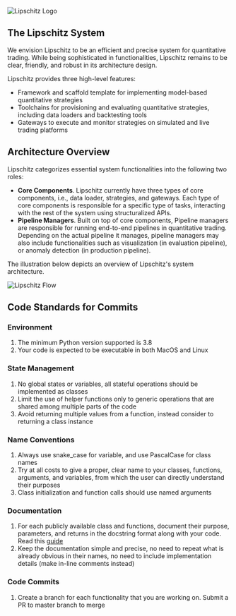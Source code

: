 ![Lipschitz Logo](https://github.com/TheLipshitz/lipschitz/blob/master/docs/static/lipschitz-logo.png)

## The Lipschitz System

We envision Lipschitz to be an efficient and precise system for quantitative trading. While being sophisticated in functionalities, Lipschitz remains to be clear, friendly, and robust in its architecture design.

Lipschitz provides three high-level features:
-	Framework and scaffold template for implementing model-based quantitative strategies
-	Toolchains for provisioning and evaluating quantitative strategies, including data loaders and backtesting tools
-	Gateways to execute and monitor strategies on simulated and live trading platforms

## Architecture Overview

Lipschitz categorizes essential system functionalities into the following two roles:
-	**Core Components**. Lipschitz currently have three types of core components, i.e., data loader, strategies, and gateways. Each type of core components is responsible for a specific type of tasks, interacting with the rest of the system using structuralized APIs. 
-	**Pipeline Managers**. Built on top of core components, Pipeline managers are responsible for running end-to-end pipelines in quantitative trading. Depending on the actual pipeline it manages, pipeline managers may also include functionalities such as visualization (in evaluation pipeline), or anomaly detection (in production pipeline). 

The illustration below depicts an overview of Lipschitz's system architecture.

![Lipschitz Flow](https://github.com/TheLipshitz/lipschitz/blob/master/docs/static/lipschitz-flow.png)


## Code Standards for Commits 

### Environment
1.	The minimum Python version supported is 3.8
2.	Your code is expected to be executable in both MacOS and Linux

### State Management
1.	No global states or variables, all stateful operations should be implemented as classes
2.	Limit the use of helper functions only to generic operations that are shared among multiple parts of the code
3.	Avoid returning multiple values from a function, instead consider to returning a class instance

### Name Conventions
1.	Always use snake_case for variable, and use PascalCase for class names
2.	Try at all costs to give a proper, clear name to your classes, functions, arguments, and variables, from which the user can directly understand their purposes
3.	Class initialization and function calls should use named arguments

### Documentation
1.	For each publicly available class and functions, document their purpose, parameters, and returns in the docstring format along with your code. Read this [guide](https://pandas.pydata.org/docs/development/contributing_docstring.html)
2.	Keep the documentation simple and precise, no need to repeat what is already obvious in their names, no need to include implementation details (make in-line comments instead)

### Code Commits
1. Create a branch for each functionality that you are working on. Submit a PR to master branch to merge
